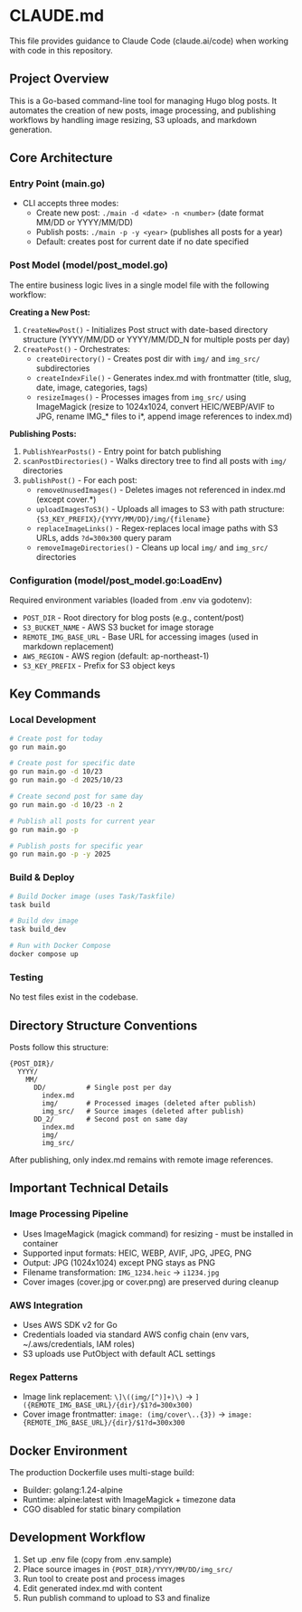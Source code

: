# CLAUDE.md

This file provides guidance to Claude Code (claude.ai/code) when working with code in this repository.

## Project Overview

This is a Go-based command-line tool for managing Hugo blog posts. It automates the creation of new posts, image processing, and publishing workflows by handling image resizing, S3 uploads, and markdown generation.

## Core Architecture

### Entry Point (main.go)
- CLI accepts three modes:
  - Create new post: `./main -d <date> -n <number>` (date format MM/DD or YYYY/MM/DD)
  - Publish posts: `./main -p -y <year>` (publishes all posts for a year)
  - Default: creates post for current date if no date specified

### Post Model (model/post_model.go)
The entire business logic lives in a single model file with the following workflow:

**Creating a New Post:**
1. `CreateNewPost()` - Initializes Post struct with date-based directory structure (YYYY/MM/DD or YYYY/MM/DD_N for multiple posts per day)
2. `CreatePost()` - Orchestrates:
   - `createDirectory()` - Creates post dir with `img/` and `img_src/` subdirectories
   - `createIndexFile()` - Generates index.md with frontmatter (title, slug, date, image, categories, tags)
   - `resizeImages()` - Processes images from `img_src/` using ImageMagick (resize to 1024x1024, convert HEIC/WEBP/AVIF to JPG, rename IMG_* files to i*, append image references to index.md)

**Publishing Posts:**
1. `PublishYearPosts()` - Entry point for batch publishing
2. `scanPostDirectories()` - Walks directory tree to find all posts with `img/` directories
3. `publishPost()` - For each post:
   - `removeUnusedImages()` - Deletes images not referenced in index.md (except cover.*)
   - `uploadImagesToS3()` - Uploads all images to S3 with path structure: `{S3_KEY_PREFIX}/{YYYY/MM/DD}/img/{filename}`
   - `replaceImageLinks()` - Regex-replaces local image paths with S3 URLs, adds `?d=300x300` query param
   - `removeImageDirectories()` - Cleans up local `img/` and `img_src/` directories

### Configuration (model/post_model.go:LoadEnv)
Required environment variables (loaded from .env via godotenv):
- `POST_DIR` - Root directory for blog posts (e.g., content/post)
- `S3_BUCKET_NAME` - AWS S3 bucket for image storage
- `REMOTE_IMG_BASE_URL` - Base URL for accessing images (used in markdown replacement)
- `AWS_REGION` - AWS region (default: ap-northeast-1)
- `S3_KEY_PREFIX` - Prefix for S3 object keys

## Key Commands

### Local Development
```bash
# Create post for today
go run main.go

# Create post for specific date
go run main.go -d 10/23
go run main.go -d 2025/10/23

# Create second post for same day
go run main.go -d 10/23 -n 2

# Publish all posts for current year
go run main.go -p

# Publish posts for specific year
go run main.go -p -y 2025
```

### Build & Deploy
```bash
# Build Docker image (uses Task/Taskfile)
task build

# Build dev image
task build_dev

# Run with Docker Compose
docker compose up
```

### Testing
No test files exist in the codebase.

## Directory Structure Conventions

Posts follow this structure:
```
{POST_DIR}/
  YYYY/
    MM/
      DD/          # Single post per day
        index.md
        img/       # Processed images (deleted after publish)
        img_src/   # Source images (deleted after publish)
      DD_2/        # Second post on same day
        index.md
        img/
        img_src/
```

After publishing, only index.md remains with remote image references.

## Important Technical Details

### Image Processing Pipeline
- Uses ImageMagick (magick command) for resizing - must be installed in container
- Supported input formats: HEIC, WEBP, AVIF, JPG, JPEG, PNG
- Output: JPG (1024x1024) except PNG stays as PNG
- Filename transformation: `IMG_1234.heic` → `i1234.jpg`
- Cover images (cover.jpg or cover.png) are preserved during cleanup

### AWS Integration
- Uses AWS SDK v2 for Go
- Credentials loaded via standard AWS config chain (env vars, ~/.aws/credentials, IAM roles)
- S3 uploads use PutObject with default ACL settings

### Regex Patterns
- Image link replacement: `\]\((img/[^)]+)\)` → `]({REMOTE_IMG_BASE_URL}/{dir}/$1?d=300x300)`
- Cover image frontmatter: `image: (img/cover\..{3})` → `image: {REMOTE_IMG_BASE_URL}/{dir}/$1?d=300x300`

## Docker Environment

The production Dockerfile uses multi-stage build:
- Builder: golang:1.24-alpine
- Runtime: alpine:latest with ImageMagick + timezone data
- CGO disabled for static binary compilation

## Development Workflow

1. Set up .env file (copy from .env.sample)
2. Place source images in `{POST_DIR}/YYYY/MM/DD/img_src/`
3. Run tool to create post and process images
4. Edit generated index.md with content
5. Run publish command to upload to S3 and finalize
